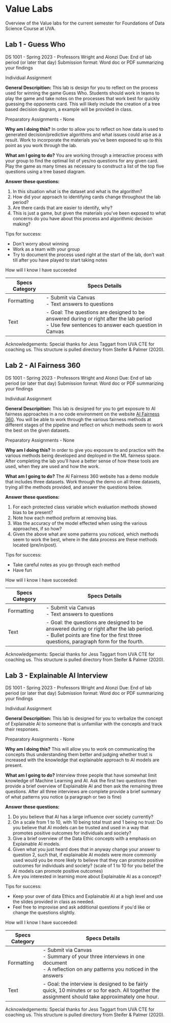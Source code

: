 # Value Labs

Overview of the Value labs for the current semester for Foundations of Data Science Course
at UVA.

## Lab 1 - Guess Who

DS 1001 - Spring 2023 - Professors Wright and Alonzi Due: End of lab period (or later that day) Submission format: Word doc or PDF summarizing your findings

Individual Assignment

**General Descripition:** This lab is design for you to reflect on the process used for winning the game Guess Who. Students should work in teams to play the game and take notes on the processes that work best for quickly guessing the opponents card. This will likely include the creation of a tree based decision diagram, a example will be provided in class.

Preparatory Assignments - None

**Why am I doing this?** In order to allow you to reflect on how data is used to generated decision/predictive algorithms and what issues could arise as a result. Work to incorporate the materials you've been exposed to up to this point as you work through the lab.

**What am I going to do?** You are working through a interactive process with your group to find the optimal list of yes/no questions for any given card. Play the game as many times as necessary to construct a list of the top five questions using a tree based diagram.

**Answer these questions:**

1.  In this situation what is the dataset and what is the algorithm?
2.  How did your approach to identifying cards change throughout the lab period?
3.  Are there cards that are easier to identify, why?
4.  This is just a game, but given the materials you've been exposed to what concerns do you have about this process and algorithmic decision making?

Tips for success:

-   Don't worry about winning
-   Work as a team with your group
-   Try to document the process used right at the start of the lab, don't wait till after you have played to start taking notes

How will I know I have succeeded

| Specs Category | Specs Details                                                                                                                                |
|----------------|----------------------------------------------------------------------------------------------------------------------------------------------|
| Formatting     | - Submit via Canvas <br /> - Text answers to questions                                                                                              |
| Text           | - Goal: The questions are designed to be answered during or right after the lab period <br /> - Use few sentences to answer each question in Canvas |

Acknowledgements: Special thanks for Jess Taggart from UVA CTE for coaching us. This structure is pulled directory from Steifer & Palmer (2020).

## Lab 2 - AI Fairness 360

DS 1001 - Spring 2023 - Professors Wright and Alonzi Due: End of lab period (or later that day) Submission format: Word doc or PDF summarizing your findings

Individual Assignment

**General Descripition:** This lab is designed for you to get exposure to AI fairness approaches in a no code environment on the website [AI Fairness 360](https://aif360.mybluemix.net/). You will be able to work through the various fairness methods at different stages of the pipeline and reflect on which methods seem to work the best on the given datasets.

Preparatory Assignments - None

**Why am I doing this?** In order to give you exposure to and practice with the various methods being developed and deployed in the ML fairness space. After completing the lab you'll have a better sense of how these tools are used, when they are used and how the work.

**What am I going to do?** The AI Fairness 360 website has a demo module that includes three datasets. Work through the demo on all three datasets, trying all the methods provided, and answer the questions below.

**Answer these questions:**

1.  For each protected class variable which evaluation methods showed bias to be present?
2.  Note how each method preform at removing bias.
3.  Was the accuracy of the model effected when using the various approaches, if so how?
4.  Given the above what are some patterns you noticed, which methods seem to work the best, where in the data process are these methods located (pre/in/post).

Tips for success:

-   Take careful notes as you go through each method
-   Have fun

How will I know I have succeeded:

| Specs Category | Specs Details                                                                                                                                                                  |
|----------------|--------------------------------------------------------------------------------------------------------------------------------------------------------------------------------|
| Formatting     | - Submit via Canvas <br /> - Text answers to questions                                                                                                                                |
| Text           | - Goal: the questions are designed to be answered during or right after the lab period. <br /> - Bullet points are fine for the first three questions, paragraph form for the fourth. |

Acknowledgements: Special thanks for Jess Taggart from UVA CTE for coaching us. This structure is pulled directory from Steifer & Palmer (2020).

## Lab 3 - Explainable AI Interview

DS 1001 - Spring 2023 - Professors Wright and Alonzi Due: End of lab period (or later that day) Submission format: Word doc or PDF summarizing your findings

Individual Assignment

**General Descripition:** This lab is designed for you to verbalize the concept of Explainable AI to someone that is unfamiliar with the concepts and track their responses.

Preparatory Assignments - None

**Why am I doing this?** This will allow you to work on communicating the concepts thus understanding them better and judging whether trust is increased with the knowledge that explainable approach to AI models are present.

**What am I going to do?** Interview three people that have somewhat limit knowledge of Machine Learning and AI. Ask the first two questions then provide a brief overview of Explainable AI and then ask the remaining three questions. After all three interviews are complete provide a brief summary of what patterns you notice (a paragraph or two is fine)

**Answer these questions:**

1.  Do you believe that AI has a large influence over society currently?
2.  On a scale from 1 to 10, with 10 being total trust and 1 being no trust: Do you believe that AI models can be trusted and used in a way that promotes positive outcomes for individuals and society?
3.  Give a brief overview of the Data Ethic concepts with a emphasis on Explainable AI models.
4.  Given what you just heard does that in anyway change your answer to question 2, such that, if explainable AI models were more commonly used would you be more likely to believe that they can promote positive outcomes for individuals and society? (scale of 1 to 10 for you belief the AI models can promote positive outcomes)
5.  Are you interested in learning more about Explainable AI as a concept?

Tips for success:

-   Keep your over of data Ethics and Explainable AI at a high level and use the slides provided in class as needed.
-   Feel free to improvise and ask additional questions if you'd like or change the questions slightly.

How will I know I have succeeded:

| Specs Category | Specs Details                                                                                                                                    |
|----------------|--------------------------------------------------------------------------------------------------------------------------------------------------|
| Formatting     | - Submit via Canvas  <br /> - Summary of your three interviews in one document  <br />- A reflection on any patterns you noticed in the answers                 |
| Text           | - Goal: the interview is designed to be fairly quick, 10 minutes or so for each. All together the assignment should take approximately one hour. |

Acknowledgements: Special thanks for Jess Taggart from UVA CTE for coaching us. This structure is pulled directory from Steifer & Palmer (2020).
